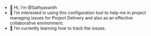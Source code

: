 - 👋 Hi, I’m @Sathyavanth
- 👀 I’m interested in using this configuration tool to help me in project managing issues for Project Delivery and also as an effective collaborative environment. 
- 🌱 I’m currently learning how to track the issues.

<!---
Sathyavanth/Sathyavanth is a ✨ special ✨ repository because its `README.md` (this file) appears on your GitHub profile.
You can click the Preview link to take a look at your changes.
--->
